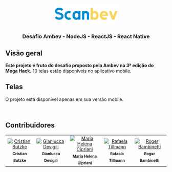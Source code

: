 
<h1 align="center">
<img
		width="200"
		src="https://github.com/RogerBambinetti/megahack-desafio-ambev-nodejs-react-native/blob/master/preview/logo.png">
</h1>
<h3 align="center">
	Desafio Ambev - NodeJS - ReactJS - React Native
</h3>

## Visão geral

**Este projeto é fruto do desafio proposto pela Ambev na 3ª edição do Mega Hack.** 10 telas estão disponíveis no aplicativo mobile.

## Telas

O projeto está disponível apenas em sua versão mobile.

<p align="center">
<img
		width="350"
		src="">
</p>

## Contribuidores

<table>
  <tr>
<td align="center"><a href="https://github.com/cristianbtzk"><img src="https://avatars3.githubusercontent.com/u/60719976?s=460&v=4" width="100px;" alt="Cristian Butzke"/><br /><sub><b>Cristian Butzke</b></sub></a></td>
<td align="center"><a href="https://github.com/GDevigili"><img src="https://avatars1.githubusercontent.com/u/32719864?s=460&u=18cc273e096eeba09a2e6fd570c7e06857c7a51f&v=4" width="100px;" alt="Gianlucca Devigili"/><br /><sub><b>Gianlucca Devigili</b></sub></a></td>
<td align="center"><a href="https://github.com/mariahifno17"><img src="https://avatars1.githubusercontent.com/u/32599013?s=460&v=4" width="100px;" alt="Maria Helena Cipriani"/><br /><sub><b>Maria Helena Cipriani</b></sub></a></td>
<td align="center"><a href="https://github.com/rafatillmann"><img src="https://avatars0.githubusercontent.com/u/60243631?s=460&v=4" width="100px;" alt="Rafaela Tillmann"/><br /><sub><b>Rafaela Tillmann</b></sub></a></td>
<td align="center"><a href="https://github.com/RogerBambinetti"><img src="https://avatars0.githubusercontent.com/u/50684839?s=460&v=4" width="100px;" alt="Roger Bambinetti"/><br /><sub><b>Roger Bambinetti</b></sub></a></td>
  </tr>
</table>
